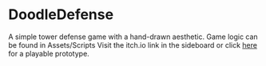 # DoodleDefense
A simple tower defense game with a hand-drawn aesthetic. Game logic can be found in Assets/Scripts Visit the itch.io link in the sideboard or click [here](https://idelgass.itch.io/doodledefense) for a playable prototype.
